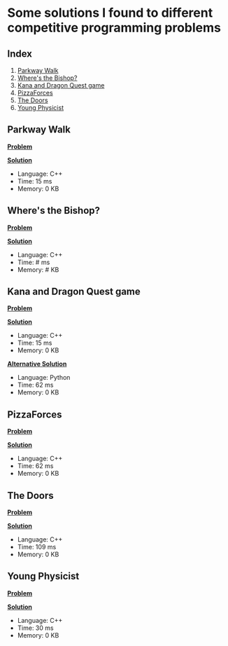 # Some solutions I found to different competitive programming problems 


## Index
1. [Parkway Walk](#ref1) 
2. [Where's the Bishop?](#ref2)
3. [Kana and Dragon Quest game](#ref3)
4. [PizzaForces](#ref4)
5. [The Doors](#ref5)
6. [Young Physicist](#ref6)

<a name='ref1'/>

## Parkway Walk
[**Problem**](https://codeforces.com/problemset/problem/1697/A)

[**Solution**](1697A.cpp)
- Language: C++
- Time: 15 ms
- Memory: 0 KB

<a name='ref2'/>

## Where's the Bishop?
[**Problem**](https://codeforces.com/problemset/problem/1692/C)

[**Solution**](1692C.cpp)
- Language: C++
- Time: # ms
- Memory: # KB

<a name='ref3'/>

## Kana and Dragon Quest game
[**Problem**](https://codeforces.com/problemset/problem/1337/B)

[**Solution**](1337B.cpp)
- Language: C++
- Time: 15 ms
- Memory: 0 KB

[**Alternative Solution**](1337B.py)
- Language: Python
- Time: 62 ms
- Memory: 0 KB

<a name='ref4'/>

## PizzaForces
[**Problem**](https://codeforces.com/problemset/problem/1555/A)

[**Solution**](1555A.cpp)
- Language: C++
- Time: 62 ms
- Memory: 0 KB

<a name='ref5'/>

## The Doors
[**Problem**](https://codeforces.com/problemset/problem/1143/A)

[**Solution**](1143A.cpp)
- Language: C++
- Time: 109 ms
- Memory: 0 KB

<a name='ref6'/>

## Young Physicist
[**Problem**](https://codeforces.com/problemset/problem/69/A)

[**Solution**](69A.cpp)
- Language: C++
- Time: 30 ms
- Memory: 0 KB
